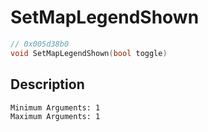 # SetMapLegendShown
```c
// 0x005d38b0
void SetMapLegendShown(bool toggle)
```
## Description
```
Minimum Arguments: 1
Maximum Arguments: 1
```
